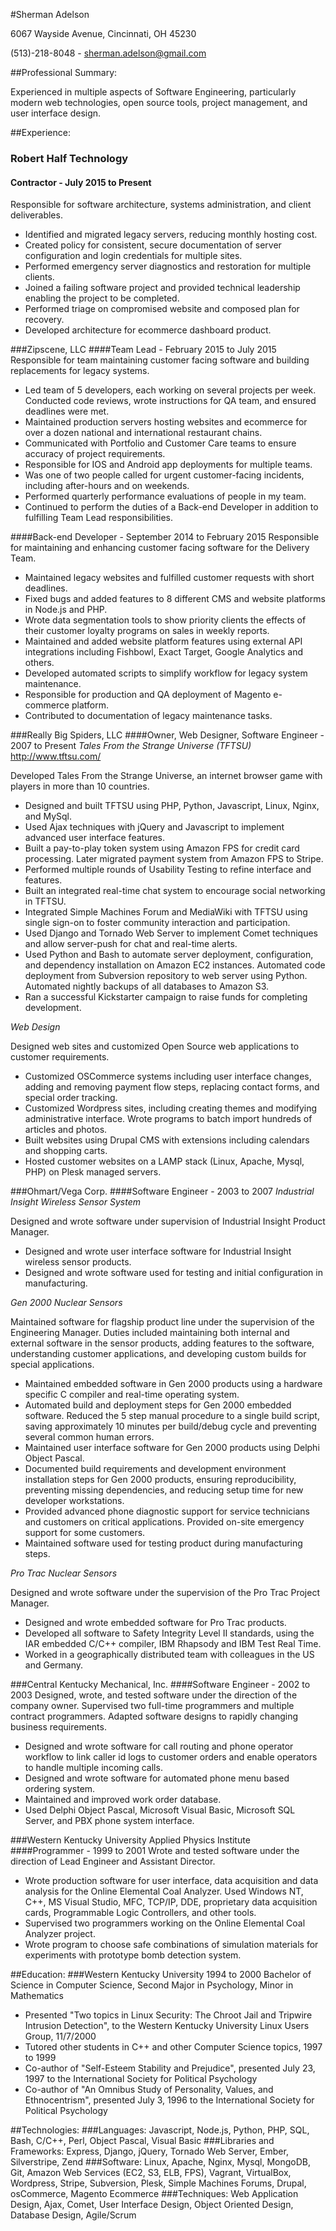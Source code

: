 ﻿#Sherman Adelson

6067 Wayside Avenue, Cincinnati, OH 45230

(513)-218-8048 - sherman.adelson@gmail.com

##Professional Summary:

Experienced in multiple aspects of Software Engineering, particularly modern web technologies, open source tools, project management, and user interface design.

##Experience:

### Robert Half Technology
#### Contractor - July 2015 to Present
Responsible for software architecture, systems administration, and
client deliverables.
* Identified and migrated legacy servers, reducing monthly
  hosting cost.
* Created policy for consistent, secure documentation of server
  configuration and login credentials for multiple sites.
* Performed emergency server diagnostics and restoration for multiple
  clients.
* Joined a failing software project and provided technical leadership
  enabling the project to be completed.
* Performed triage on compromised website and composed plan for
  recovery.
* Developed architecture for ecommerce dashboard product.

###Zipscene, LLC
####Team Lead - February 2015 to July 2015
Responsible for team maintaining customer facing software and building replacements for legacy systems.
* Led team of 5 developers, each working on several projects per week. Conducted code reviews, wrote instructions for QA team, and ensured deadlines were met.
* Maintained production servers hosting websites and ecommerce for over a dozen national and international restaurant chains.
* Communicated with Portfolio and Customer Care teams to ensure accuracy of project requirements.
* Responsible for IOS and Android app deployments for multiple teams.
* Was one of two people called for urgent customer-facing incidents, including after-hours and on weekends.
* Performed quarterly performance evaluations of people in my team.
* Continued to perform the duties of a Back-end Developer in addition to
  fulfilling Team Lead responsibilities.

####Back-end Developer - September 2014 to February 2015
Responsible for maintaining and enhancing customer facing software for the Delivery Team.
* Maintained legacy websites and fulfilled customer requests with short deadlines.
* Fixed bugs and added features to 8 different CMS and website platforms in Node.js and PHP.
* Wrote data segmentation tools to show priority clients the effects of their customer loyalty programs on sales in weekly reports.
* Maintained and added website platform features using external API integrations including Fishbowl, Exact Target, Google Analytics and others.
* Developed automated scripts to simplify workflow for legacy system maintenance.
* Responsible for production and QA deployment of Magento e-commerce platform.
* Contributed to documentation of legacy maintenance tasks.

###Really Big Spiders, LLC
####Owner, Web Designer, Software Engineer - 2007 to Present
*Tales From the Strange Universe (TFTSU)* http://www.tftsu.com/

Developed Tales From the Strange Universe, an internet browser game with players in more than 10 countries.
* Designed and built TFTSU using PHP, Python, Javascript, Linux, Nginx, and MySql. 
* Used Ajax techniques with jQuery and Javascript to implement advanced user interface features. 
* Built a pay-to-play token system using Amazon FPS for credit card processing. Later migrated payment system from Amazon FPS to Stripe.
* Performed multiple rounds of Usability Testing to refine interface and features. 
* Built an integrated real-time chat system to encourage social networking in TFTSU. 
* Integrated Simple Machines Forum and MediaWiki with TFTSU using single sign-on to foster community interaction and participation. 
* Used Django and Tornado Web Server to implement Comet techniques and allow server-push for chat and real-time alerts.
* Used Python and Bash to automate server deployment, configuration, and dependency installation on Amazon EC2 instances. Automated code deployment from Subversion repository to web server using Python. Automated nightly backups of all databases to Amazon S3.
* Ran a successful Kickstarter campaign to raise funds for completing development.

*Web Design*

Designed web sites and customized Open Source web applications to customer requirements.
* Customized OSCommerce systems including user interface changes, adding and removing payment flow steps, replacing contact forms, and special order tracking.
* Customized Wordpress sites, including creating themes and modifying administrative interface. Wrote programs to batch import hundreds of articles and photos.
* Built websites using Drupal CMS with extensions including calendars and shopping carts.
* Hosted customer websites on a LAMP stack (Linux, Apache, Mysql, PHP) on Plesk managed servers.

###Ohmart/Vega Corp.
####Software Engineer - 2003 to 2007
*Industrial Insight Wireless Sensor System*

Designed and wrote software under supervision of Industrial Insight Product Manager.
* Designed and wrote user interface software for Industrial Insight wireless sensor products. 
* Designed and wrote software used for testing and initial configuration in manufacturing.

*Gen 2000 Nuclear Sensors*

Maintained software for flagship product line under the supervision of the Engineering Manager. Duties included maintaining both internal and external software in the sensor products, adding features to the software, understanding customer applications, and developing custom builds for special applications.
* Maintained embedded software in Gen 2000 products using a hardware specific C compiler and real-time operating system. 
* Automated build and deployment steps for Gen 2000 embedded software. Reduced the 5 step manual procedure to a single build script, saving approximately 10 minutes per build/debug cycle and preventing several common human errors. 
* Maintained user interface software for Gen 2000 products using Delphi Object Pascal.
* Documented build requirements and development environment installation steps for Gen 2000 products, ensuring reproducibility, preventing missing dependencies, and reducing setup time for new developer workstations. 
* Provided advanced phone diagnostic support for service technicians and customers on critical applications. Provided on-site emergency support for some customers.
* Maintained software used for testing product during manufacturing steps.

*Pro Trac Nuclear Sensors*

Designed and wrote software under the supervision of the Pro Trac Project Manager.
* Designed and wrote embedded software for Pro Trac products.
* Developed all software to Safety Integrity Level II standards, using the IAR embedded C/C++ compiler, IBM Rhapsody and IBM Test Real Time.
* Worked in a geographically distributed team with colleagues in the US and Germany.

###Central Kentucky Mechanical, Inc.
####Software Engineer - 2002 to 2003
Designed, wrote, and tested software under the direction of the company owner. Supervised two full-time programmers and multiple contract programmers. Adapted software designs to rapidly changing business requirements.
* Designed and wrote software for call routing and phone operator workflow to link caller id logs to customer orders and enable operators to handle multiple incoming calls. 
* Designed and wrote software for automated phone menu based ordering system.
* Maintained and improved work order database. 
* Used Delphi Object Pascal, Microsoft Visual Basic, Microsoft SQL Server, and PBX phone system interface.


###Western Kentucky University Applied Physics Institute
####Programmer - 1999 to 2001
Wrote and tested software under the direction of Lead Engineer and Assistant Director. 
* Wrote production software for user interface, data acquisition and data analysis for the Online Elemental Coal Analyzer.  Used Windows NT, C++, MS Visual Studio, MFC, TCP/IP, DDE, proprietary data acquisition cards, Programmable Logic Controllers, and other tools.
* Supervised two programmers working on the Online Elemental Coal Analyzer project.
* Wrote program to choose safe combinations of simulation materials for experiments with prototype bomb detection system. 

##Education:
###Western Kentucky University
1994 to 2000
Bachelor of Science in Computer Science,
Second Major in Psychology,
Minor in Mathematics
* Presented "Two topics in Linux Security: The Chroot Jail and Tripwire Intrusion Detection", to the Western Kentucky University Linux Users Group, 11/7/2000
* Tutored other students in C++ and other Computer Science topics, 1997 to 1999
* Co-author of "Self-Esteem Stability and Prejudice", presented July 23, 1997 to the International Society for Political Psychology
* Co-author of "An Omnibus Study of Personality, Values, and Ethnocentrism", presented July 3, 1996 to the International Society for Political Psychology


##Technologies:
###Languages:
Javascript, Node.js, Python, PHP, SQL, Bash, C/C++, Perl, Object Pascal, Visual Basic
###Libraries and Frameworks:
Express, Django, jQuery, Tornado Web Server, Ember, Silverstripe, Zend
###Software:
Linux, Apache, Nginx, Mysql, MongoDB, Git, Amazon Web Services (EC2, S3, ELB, FPS), Vagrant, VirtualBox, Wordpress, Stripe, Subversion, Plesk, Simple Machines Forums, Drupal, osCommerce, Magento Ecommerce
###Techniques:
Web Application Design, Ajax, Comet, User Interface Design, Object Oriented Design, Database Design, Agile/Scrum

